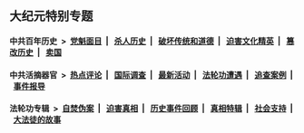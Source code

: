 ## 大纪元特别专题

#### 中共百年历史 &nbsp;>&nbsp; [党魁面目](indexes/nf1176107/README.md?08250430) &nbsp;| &nbsp; [杀人历史](indexes/nf1176106/README.md?08250430) &nbsp;| &nbsp; [破坏传统和道德](indexes/nf1176106/README.md?08250430) &nbsp;| &nbsp; [迫害文化精英](indexes/nf1176111/README.md?08250430) &nbsp;| &nbsp; [篡改历史](indexes/nf1176115/README.md?08250430) &nbsp;| &nbsp; [卖国](indexes/nf1176117/README.md?08250430) 

#### 中共活摘器官 &nbsp;>&nbsp; [热点评论](indexes/nf5879/README.md?08250430) &nbsp;| &nbsp; [国际调查](indexes/nf5947/README.md?08250430) &nbsp;| &nbsp; [最新活动](indexes/nf5883/README.md?08250430) &nbsp;| &nbsp; [法轮功遭遇](indexes/nf5881/README.md?08250430) &nbsp;| &nbsp; [追查案例](indexes/nf5880/README.md?08250430) &nbsp;| &nbsp; [事件报导](indexes/nf5877/README.md?08250430) 

#### 法轮功专辑 &nbsp;>&nbsp; [自焚伪案](indexes/nf5562/README.md?08250430) &nbsp;| &nbsp; [迫害真相](indexes/nf4379/README.md?08250430) &nbsp;| &nbsp; [历史事件回顾](indexes/nf5793/README.md?08250430) &nbsp;| &nbsp; [真相特辑](indexes/nf4389/README.md?08250430) &nbsp;| &nbsp; [社会支持](indexes/nf4386/README.md?08250430) &nbsp;| &nbsp; [大法徒的故事](indexes/nf1147481/README.md?08250430) 


